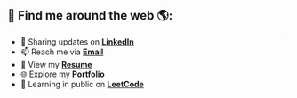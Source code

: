 ## 🚀 Find me around the web 🌎:  
<a href="https://github.com/anirithakolluri">
  <img align="right" width="1" src="https://github.com/AnirithaKolluri/Aniritha/blob/main/robo.gif.gif">
</a>

- 🔗 Sharing updates on [**LinkedIn**](https://www.linkedin.com/in/aniritha-kolluri-b9a317301/)  
- 📫 Reach me via [**Email**](mailto:kollurianiritha@gmail.com)  
- 📄 View my [**Resume**](https://drive.google.com/ring)  
- 🌐 Explore my [**Portfolio**]()  
- 🧠 Learning in public on [**LeetCode**](https://leetcode.com/u/BLrUOvMuvV/)
